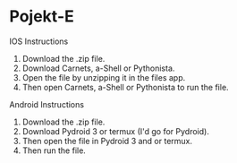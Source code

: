 # Pojekt-E
IOS Instructions
1. Download the .zip file.
2. Download Carnets, a-Shell or Pythonista.
3. Open the file by unzipping it in the files app.
4. Then open Carnets, a-Shell or Pythonista to run the file.

Android Instructions
1. Download the .zip file.
2. Download Pydroid 3 or termux (I'd go for Pydroid).
3. Then open the file in Pydroid 3 and or termux.
4. Then run the file.
